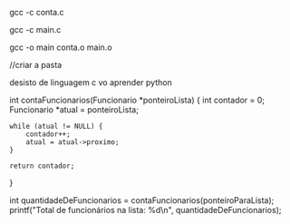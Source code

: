gcc -c conta.c

gcc -c main.c

gcc -o main conta.o main.o

//criar a pasta

desisto de linguagem c vo aprender python

int contaFuncionarios(Funcionario *ponteiroLista) {
    int contador = 0;
    Funcionario *atual = ponteiroLista;

    while (atual != NULL) {
        contador++;
        atual = atual->proximo;
    }

    return contador;
}

int quantidadeDeFuncionarios = contaFuncionarios(ponteiroParaLista);
printf("Total de funcionários na lista: %d\n", quantidadeDeFuncionarios);

